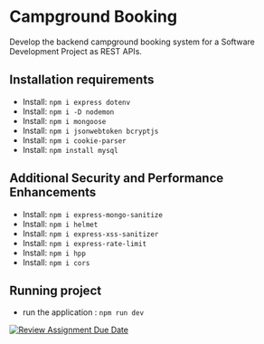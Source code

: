 # Campground Booking
Develop the backend campground booking system for a Software Development Project as REST APIs.

## Installation requirements
- Install: `npm i express dotenv`
- Install: `npm i -D nodemon`
- Install: `npm i mongoose`
- Install: `npm i jsonwebtoken bcryptjs`
- Install: `npm i cookie-parser`
- Install: `npm install mysql`

## Additional Security and Performance Enhancements
- Install: `npm i express-mongo-sanitize`
- Install: `npm i helmet`
- Install: `npm i express-xss-sanitizer`
- Install: `npm i express-rate-limit`
- Install: `npm i hpp`
- Install: `npm i cors`

## Running project
- run the application : `npm run dev`

[![Review Assignment Due Date](https://classroom.github.com/assets/deadline-readme-button-24ddc0f5d75046c5622901739e7c5dd533143b0c8e959d652212380cedb1ea36.svg)](https://classroom.github.com/a/QFq_JnZB)
